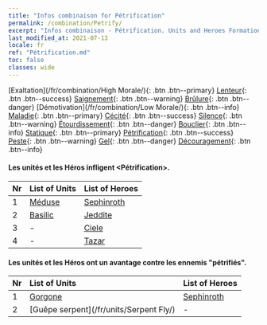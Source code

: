 ```yaml
---
title: "Infos combinaison for Pétrification"
permalink: /combination/Petrify/
excerpt: "Infos combinaison - Pétrification. Units and Heroes Formation."
last_modified_at: 2021-07-13
locale: fr
ref: "Pétrification.md"
toc: false
classes: wide
---
```


  [Exaltation](/fr/combination/High Morale/){: .btn .btn--primary} [Lenteur](/fr/combination/Slow/){: .btn .btn--success} [Saignement](/fr/combination/Bleeding/){: .btn .btn--warning} [Brûlure](/fr/combination/Burning/){: .btn .btn--danger} [Démotivation](/fr/combination/Low Morale/){: .btn .btn--info} [Maladie](/fr/combination/Disease/){: .btn .btn--primary} [Cécité](/fr/combination/Blind/){: .btn .btn--success} [Silence](/fr/combination/Silence/){: .btn .btn--warning} [Étourdissement](/fr/combination/Stun/){: .btn .btn--danger} [Bouclier](/fr/combination/Shield/){: .btn .btn--info} [Statique](/fr/combination/Static/){: .btn .btn--primary} [Pétrification](/fr/combination/Petrify/){: .btn .btn--success} [Peste](/fr/combination/Plague/){: .btn .btn--warning} [Gel](/fr/combination/Freeze/){: .btn .btn--danger} [Découragement](/fr/combination/Deterrence/){: .btn .btn--info} 


#### Les unités et les Héros infligent <Pétrification>.

  | Nr |  List of Units  | List of Heroes | 
  |:---|:----------------|:---------------| 
  | 1 | [Méduse](/fr/units/Medusa/) | [Sephinroth](/fr/heroes/Sephinroth/) |
  | 2 | [Basilic](/fr/units/Basilisk/) | [Jeddite](/fr/heroes/Jeddite/) |
  | 3 | - | [Ciele](/fr/heroes/Ciele/) |
  | 4 | - | [Tazar](/fr/heroes/Tazar/) |


#### Les unités et les Héros ont un avantage contre les ennemis \"pétrifiés\".

  | Nr |  List of Units  | List of Heroes | 
  |:---|:----------------|:---------------| 
  | 1 | [Gorgone](/fr/units/Gorgon/) | [Sephinroth](/fr/heroes/Sephinroth/) |
  | 2 | [Guêpe serpent](/fr/units/Serpent Fly/) | - |
